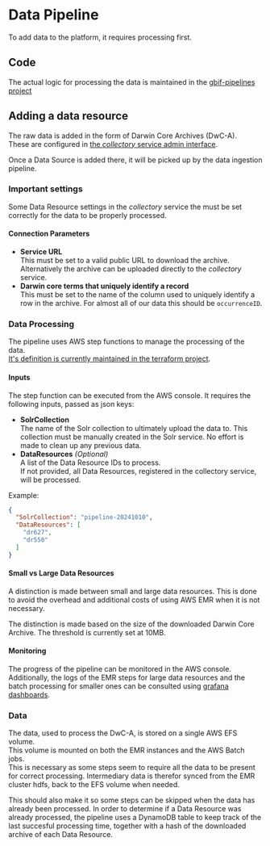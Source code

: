 # Data Pipeline
To add data to the platform, it requires processing first.

##  Code
The actual logic for processing the data is maintained in the [gbif-pipelines project](https://github.com/gbif/pipelines/tree/dev/livingatlas)

## Adding a data resource
The raw data is added in the form of Darwin Core Archives (DwC-A).  
These are configured in [the _collectory_ service admin interface](https://collections.biodiversiteitsportaal.dev.svdev.be/admin).

Once a Data Source is added there, it will be picked up by the data ingestion pipeline.

### Important settings
Some Data Resource settings in the _collectory_ service the must be set correctly for the data to be properly processed.

#### Connection Parameters
- **Service URL**  
  This must be set to a valid public URL to download the archive.
  Alternatively the archive can be uploaded directly to the _collectory_ service.
- **Darwin core terms that uniquely identify a record**  
  This must be set to the name of the column used to uniquely identify a row in the archive.
  For almost all of our data this should be `occurrenceID`.

### Data Processing
The pipeline uses AWS step functions to manage the processing of the data.  
[It's definition is currently maintained in the terraform project](https://github.com/inbo/inbo-aws-biodiversiteitsportaal-terraform/blob/master/region/common-region/la-pipelines-deployment/step-function-rule-them-all.tf).

#### Inputs
The step function can be executed from the AWS console.
It requires the following inputs, passed as json keys:
- **SolrCollection**  
  The name of the Solr collection to ultimately upload the data to.
  This collection must be manually created in the Solr service.
  No effort is made to clean up any previous data.
- **DataResources**  _(Optional)_  
  A list of the Data Resource IDs to process.  
  If not provided, all Data Resources, registered in the collectory service, will be processed.
  
Example:
```json
{
  "SolrCollection": "pipeline-20241010",
  "DataResources": [
    "dr627",
    "dr550"
  ]
}
```
#### Small vs Large Data Resources
A distinction is made between small and large data resources.
This is done to avoid the overhead and additional costs of using AWS EMR when it is not necessary.

The distinction is made based on the size of the downloaded Darwin Core Archive.
The threshold is currently set at 10MB.

#### Monitoring
The progress of the pipeline can be monitored in the AWS console.  
Additionally, the logs of the EMR steps for large data resources and the batch processing for smaller ones can be consulted using [grafana dashboards](https://monitoring.biodiversiteitsportaal.dev.svdev.be/dashboards/).

### Data
The data, used to process the DwC-A, is stored on a single AWS EFS volume.  
This volume is mounted on both the EMR instances and the AWS Batch jobs.  
This is necessary as some steps seem to require all the data to be present for correct processing.
Intermediary data is therefor synced from the EMR cluster hdfs, back to the EFS volume when needed.

This should also make it so some steps can be skipped when the data has already been processed.
In order to determine if a Data Resource was already processed, the pipeline uses a DynamoDB table to keep track of the last succesful processing time, together with a hash of the downloaded archive of each Data Resource.
